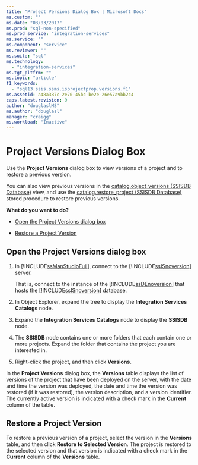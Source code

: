 ```yaml
---
title: "Project Versions Dialog Box | Microsoft Docs"
ms.custom: ""
ms.date: "03/03/2017"
ms.prod: "sql-non-specified"
ms.prod_service: "integration-services"
ms.service: ""
ms.component: "service"
ms.reviewer: ""
ms.suite: "sql"
ms.technology: 
  - "integration-services"
ms.tgt_pltfrm: ""
ms.topic: "article"
f1_keywords: 
  - "sql13.ssis.ssms.isprojectprop.versions.f1"
ms.assetid: a48a387c-2e70-45bc-be2e-26e57a9bb2c4
caps.latest.revision: 9
author: "douglaslMS"
ms.author: "douglasl"
manager: "craigg"
ms.workload: "Inactive"
---
```

# Project Versions Dialog Box
  Use the **Project Versions** dialog box to view versions of a project and to restore a previous version.  
  
 You can also view previous versions in the [catalog.object_versions &#40;SSISDB Database&#41;](../../integration-services/system-views/catalog-object-versions-ssisdb-database.md) view, and use the [catalog.restore_project &#40;SSISDB Database&#41;](../../integration-services/system-stored-procedures/catalog-restore-project-ssisdb-database.md) stored procedure to restore previous versions.  
  
 **What do you want to do?**  
  
-   [Open the Project Versions dialog box](#open_dialog)  
  
-   [Restore a Project Version](#restore)  
  
##  <a name="open_dialog"></a> Open the Project Versions dialog box  
  
1.  In [!INCLUDE[ssManStudioFull](../../includes/ssmanstudiofull-md.md)], connect to the [!INCLUDE[ssISnoversion](../../includes/ssisnoversion-md.md)] server.  
  
     That is, connect to the instance of the [!INCLUDE[ssDEnoversion](../../includes/ssdenoversion-md.md)] that hosts the [!INCLUDE[ssISnoversion](../../includes/ssisnoversion-md.md)] database.  
  
2.  In Object Explorer, expand the tree to display the **Integration Services Catalogs** node.  
  
3.  Expand the **Integration Services Catalogs** node to display the **SSISDB** node.  
  
4.  The **SSISDB** node contains one or more folders that each contain one or more projects. Expand the folder that contains the project you are interested in.  
  
5.  Right-click the project, and then click **Versions**.  
  
 In the **Project Versions** dialog box, the **Versions** table displays the list of versions of the project that have been deployed on the server, with the date and time the version was deployed, the date and time the version was restored (if it was restored), the version description, and a version identifier. The currently active version is indicated with a check mark in the **Current** column of the table.  
  
##  <a name="restore"></a> Restore a Project Version  
 To restore a previous version of a project, select the version in the **Versions** table, and then click **Restore to Selected Version**. The project is restored to the selected version and that version is indicated with a check mark in the **Current** column of the **Versions** table.  
  
  
